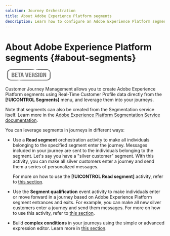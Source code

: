 ```yaml
---
solution: Journey Orchestration
title: About Adobe Experience Platform segments
description: Learn how to configure an Adobe Experience Platform segment
---
```

# About Adobe Experience Platform segments {#about-segments}

![](../assets/do-not-localize/badge.png)

Customer Journey Management allows you to create Adobe Experience Platform segments using Real-Time Customer Profile data directly from the **[!UICONTROL Segments]** menu, and leverage them into your journeys.

Note that segments can also be created from the Segmentation service itself. Learn more in the [Adobe Experience Platform Segmentation Service documentation](https://experienceleague.adobe.com/docs/experience-platform/segmentation/home.html).

You can leverage segments in journeys in different ways:

* Use a **Read segment** orchestration activity to make all individuals belonging to the specified segment enter the journey. Messages included in your journey are sent to the individuals belonging to the segment. Let's say you have a "silver customer" segment. With this activity, you can make all silver customers enter a journey and send them a series of personalized messages.

    For more on how to use the **[!UICONTROL Read segment]** activity, refer to [this section](../building-journeys/read-segment.md#configuring-segment-trigger-activity).

* Use the **Segment qualification** event activity to make individuals enter or move forward in a journey based on Adobe Experience Platform segment entrances and exits. For example, you can make all new silver customers enter a journey and send them messages. For more on how to use this activity, refer to [this section](../building-journeys/segment-qualification-events.md).

* Build **complex conditions** in your journeys using the simple or advanced expression editor. Learn more in [this section](../building-journeys/condition-activity.md#using-a-segment).

